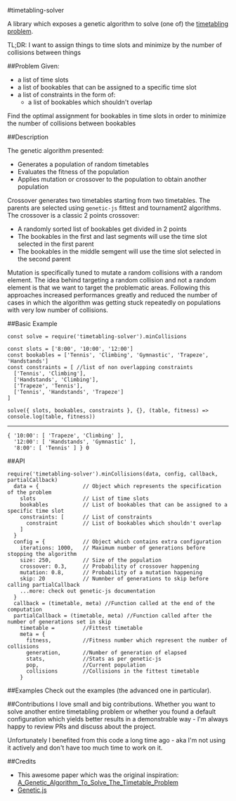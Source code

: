 #timetabling-solver

A library which exposes a genetic algorithm to solve (one of) the [timetabling problem](http://web.csulb.edu/~obenli/DSS/node2.html).

TL;DR: I want to assign things to time slots and minimize by the number of collisions between things

##Problem
Given:
 - a list of time slots
 - a list of bookables that can be assigned to a specific time slot
 - a list of constraints in the form of:
    - a list of bookables which shouldn't overlap

Find the optimal assignment for bookables in time slots in order to minimize the number of collisions between bookables

##Description

The genetic algorithm presented: 
 - Generates a population of random timetables
 - Evaluates the fitness of the population
 - Applies mutation or crossover to the population to obtain another population


Crossover generates two timetables starting from two timetables.
The parents are selected using `genetic-js` fittest and tournament2 algorithms.
The crossover is a classic 2 points crossover:
  - A randomly sorted list of bookables get divided in 2 points
  - The bookables in the first and last segments will use the time slot selected in the first parent
  - The bookables in the middle semgent will use the time slot selected in the second parent

Mutation is specifically tuned to mutate a random collisions with a random element.
The idea behind targeting a random collision and not a random element is that we want to target the problematic areas.
Following this approaches increased performances greatly and reduced the number of cases in which the algorithm was getting stuck repeatedly on populations with very low number of collisions.

##Basic Example

```
const solve = require('timetabling-solver').minCollisions

const slots = ['8:00', '10:00', '12:00']
const bookables = ['Tennis', 'Climbing', 'Gymnastic', 'Trapeze', 'Handstands']
const constraints = [ //list of non overlapping constraints
  ['Tennis', 'Climbing'],
  ['Handstands', 'Climbing'],
  ['Trapeze', 'Tennis'],
  ['Tennis', 'Handstands', 'Trapeze']
]

solve({ slots, bookables, constraints }, {}, (table, fitness) => console.log(table, fitness))
```
-------
```
{ '10:00': [ 'Trapeze', 'Climbing' ],
  '12:00': [ 'Handstands', 'Gymnastic' ],
  '8:00': [ 'Tennis' ] } 0
```

##API
```
require('timetabling-solver').minCollisions(data, config, callback, partialCallback)
  data = {              // Object which represents the specification of the problem
    slots               // List of time slots 
    bookables           // List of bookables that can be assigned to a specific time slot
    constraints: [      // List of constraints
      constraint        // List of bookables which shouldn't overlap
    ]  
  }
  config = {            // Object which contains extra configuration    
    iterations: 1000,   // Maximum number of generations before stopping the algorithm
    size: 250,          // Size of the population
    crossover: 0.3,     // Probability of crossover happening
    mutation: 0.8,      // Probability of a mutation happening
    skip: 20            // Numnber of generations to skip before calling partialCallback
    ...more: check out genetic-js documentation
  }
  callback = (timetable, meta) //Function called at the end of the computation
  partialCallback = (timetable, meta) //Function called after the number of generations set in skip
    timetable =         //Fittest timetable 
    meta = { 
      fitness,          //Fitness number which represent the number of collisions
      generation,       //Number of generation of elapsed
      stats,            //Stats as per genetic-js
      pop,              //Current population
      collisions        //Collisions in the fittest timetable
    }
```

##Examples
Check out the examples (the advanced one in particular).

##Contributions
I love small and big contributions.
Whether you want to solve another entire timetabling problem or whether you found a default configuration which yields better results in a demonstrable way - I'm always happy to review PRs and discuss about the project.

Unfortunately I benefited from this code a long time ago - aka I'm not using it actively and don't have too much time to work on it.

##Credits

- This awesome paper which was the original inspiration: [A_Genetic_Algorithm_To_Solve_The_Timetable_Problem](https://www.researchgate.net/publication/2253354_A_Genetic_Algorithm_To_Solve_The_Timetable_Problem)
- [Genetic.js](https://github.com/subprotocol/genetic-js)
